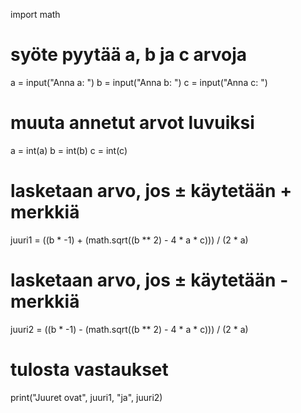 import math 

# syöte pyytää a, b ja c arvoja
a = input("Anna a: ")
b = input("Anna b: ")
c = input("Anna c: ")

# muuta annetut arvot luvuiksi
a = int(a)
b = int(b)
c = int(c)

# lasketaan arvo, jos ± käytetään + merkkiä
juuri1 = ((b * -1) + (math.sqrt((b ** 2) - 4 * a * c))) / (2 * a)
# lasketaan arvo, jos ± käytetään - merkkiä
juuri2 = ((b * -1) - (math.sqrt((b ** 2) - 4 * a * c))) / (2 * a)

# tulosta vastaukset
print("Juuret ovat", juuri1, "ja", juuri2)
